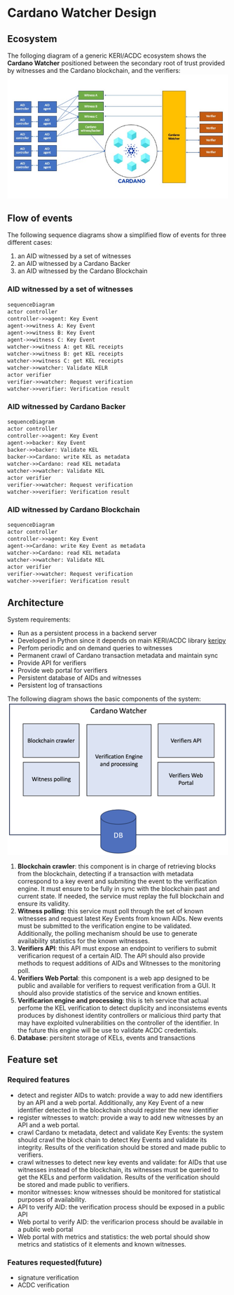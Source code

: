 # Cardano Watcher Design

## Ecosystem
The folloging diagram of a generic KERI/ACDC ecosystem shows the **Cardano Watcher** positioned between the secondary root of trust provided by witnesses and the Cardano blockchain, and the verifiers:
![Ecosystem](Cardano_Watcher_Ecosystem.jpg)

## Flow of events
The following sequence diagrams show a simplified flow of events for three different cases:
1. an AID witnessed by a set of witnesses
2. an AID witnessed by a Cardano Backer
3. an AID witnessed by the Cardano Blockchain

### AID witnessed by a set of witnesses
```mermaid
sequenceDiagram
actor controller
controller->>agent: Key Event
agent->>witness A: Key Event
agent->>witness B: Key Event
agent->>witness C: Key Event
watcher->>witness A: get KEL receipts
watcher->>witness B: get KEL receipts
watcher->>witness C: get KEL receipts
watcher->>watcher: Validate KELR
actor verifier
verifier->>watcher: Request verification
watcher->>verifier: Verification result
```
### AID witnessed by Cardano Backer
```mermaid
sequenceDiagram
actor controller
controller->>agent: Key Event
agent->>backer: Key Event
backer->>backer: Validate KEL
backer->>Cardano: write KEL as metadata
watcher->>Cardano: read KEL metadata
watcher->>watcher: Validate KEL
actor verifier
verifier->>watcher: Request verification
watcher->>verifier: Verification result
```
### AID witnessed by Cardano Blockchain
```mermaid
sequenceDiagram
actor controller
controller->>agent: Key Event
agent->>Cardano: write Key Event as metadata
watcher->>Cardano: read KEL metadata
watcher->>watcher: Validate KEL
actor verifier
verifier->>watcher: Request verification
watcher->>verifier: Verification result
```
## Architecture
System requirements:
* Run as a persistent process in a backend server
* Developed in Python since it depends on main KERI/ACDC library [keripy](https://github.com/WebOfTrust/keripy)
* Perfom periodic and on demand queries to witnesses
* Permanent crawl of Cardano transaction metadata and maintain sync
* Provide API for verifiers
* Provide web portal for verifiers
* Persistent database of AIDs and witnesses
* Persistent log of transactions

The following diagram shows the basic components of the system:
![Architecture](Architecture.jpg)
1. **Blockchain crawler**: this component is in charge of retrieving blocks from the blockchain, detecting if a transaction with metadata correspond to a key event and submiting the event to the verification engine. It must ensure to be fully in sync with the blockchain past and current state. If needed, the service must replay the full blockchain and ensure its validity. 
2. **Witness polling**: this service must poll through the set of known witnesses and request latest Key Events from known AIDs. New events must be submitted to the verification engine to be validated. Additionally, the polling mechanism should be use to generate availability statistics for the known witnesses.
3. **Verifiers API**: this API must expose an endpoint to verifiers to submit verificarion request of a certain AID. The API should also provide methods to request additions of AIDs and Witnesses to the monitoring poll. 
4. **Verifiers Web Portal**: this component is a web app designed to be public and available for verifiers to request verification from a GUI. It should also provide statistics of the service and known entities.
5. **Verificarion engine and processing**: this is teh service that actual perfome the KEL verification to detect duplicity and inconsistems events produces by dishonest identity controllers or malicious third party that may have exploited vulnerabilities on the controller of the identifier. In the future this engine will be use to validate ACDC credentials. 
6. **Database**: persitent storage of KELs, events and transactions

## Feature set
### Required features
* detect and register AIDs to watch: provide a way to add new identifiers by an API and a web portal. Additionally, any Key Event of a new identifier detected in the blockchain should register the new identifier
* register witnesses to watch: provide a way to add new witnesses by an API and a web portal.
* crawl Cardano tx metadata, detect and validate Key Events: the system should crawl the block chain to detect Key Events and validate its integrity. Results of the verification should be stored and made public to verifiers.
* crawl witnesses to detect new key events and validate: for AIDs that use witnesses instead of the blockchain, its witnesses must be queried to get the KELs and perform validation. Results of the verification should be stored and made public to verifiers.
* monitor witnesses: know witnesses should be monitored for statistical purposes of availability.
* API to verify AID: the verification process should be exposed in a public API
* Web portal to verify AID: the verificarion process should be available in a public web portal
* Web portal with metrics and statistics: the web portal should show metrics and statistics of it elements and known witnesses.

### Features requested(future)
* signature verification
* ACDC verification
